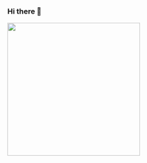 ### Hi there 👋

<a>
<img src="https://raw.githubusercontent.com/thinksoso/thinksoso/master/1cat.gif" width="300px">
</a>
<!-- <a align="center" href="https://github.com/anuraghazra/github-readme-stats">
  <img align="center" src="https://github-readme-stats.vercel.app/api/top-langs/?username=thinksoso&hide=javascript,html,css&layout=compact&theme=tokyonight" width="300px"/>
</a>
<br>
<a href="https://github.com/anuraghazra/convoychat">
  <img align="center" src="https://github-readme-stats.vercel.app/api?username=thinksoso&show_icons=true&theme=tokyonight&include_all_commits=true&count_private=true&layout=compact" width="300px"/>
</a> -->

<!--
**thinksoso/thinksoso** is a ✨ _special_ ✨ repository because its `README.md` (this file) appears on your GitHub profile.

Here are some ideas to get you started:

- 🔭 I’m currently working on ...
- 🌱 I’m currently learning ...
- 👯 I’m looking to collaborate on ...
- 🤔 I’m looking for help with ...
- 💬 Ask me about ...
- 📫 How to reach me: ...
- 😄 Pronouns: ...
- ⚡ Fun fact: ...
-->
